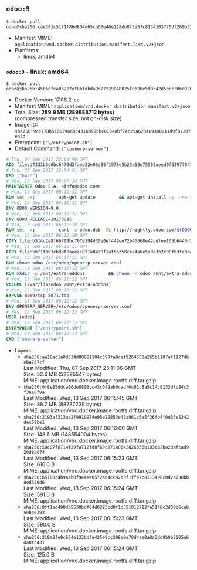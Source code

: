 ## `odoo:9`

```console
$ docker pull odoo@sha256:cae381c51f1f86d804d65cb00e40e128db8f5a57c8134103770df269b328c511
```

-	Manifest MIME: `application/vnd.docker.distribution.manifest.list.v2+json`
-	Platforms:
	-	linux; amd64

### `odoo:9` - linux; amd64

```console
$ docker pull odoo@sha256:45b6efca03227ef8bfdbda9d77229048825f060be5f0542d5b6c206d920d9968
```

-	Docker Version: 17.06.2-ce
-	Manifest MIME: `application/vnd.docker.distribution.manifest.v2+json`
-	Total Size: **289.9 MB (289888712 bytes)**  
	(compressed transfer size, not on-disk size)
-	Image ID: `sha256:9cc778b5106290d8c4316d95bbc010eabf7ec25a620409380911d9f072b7e45d`
-	Entrypoint: `["\/entrypoint.sh"]`
-	Default Command: `["openerp-server"]`

```dockerfile
# Thu, 07 Sep 2017 23:04:40 GMT
ADD file:d7333b3e0bc6479d2faed32e06d85f1975e5b23e13e75555aeed0f639770413b in / 
# Thu, 07 Sep 2017 23:04:41 GMT
CMD ["bash"]
# Wed, 13 Sep 2017 06:07:14 GMT
MAINTAINER Odoo S.A. <info@odoo.com>
# Wed, 13 Sep 2017 06:10:31 GMT
RUN set -x;         apt-get update         && apt-get install -y --no-install-recommends             ca-certificates             curl             node-less             python-gevent             python-pip             python-renderpm             python-support             python-watchdog         && curl -o wkhtmltox.deb -SL http://nightly.odoo.com/extra/wkhtmltox-0.12.1.2_linux-jessie-amd64.deb         && echo '40e8b906de658a2221b15e4e8cd82565a47d7ee8 wkhtmltox.deb' | sha1sum -c -         && dpkg --force-depends -i wkhtmltox.deb         && apt-get -y install -f --no-install-recommends         && apt-get purge -y --auto-remove -o APT::AutoRemove::RecommendsImportant=false -o APT::AutoRemove::SuggestsImportant=false npm         && rm -rf /var/lib/apt/lists/* wkhtmltox.deb         && pip install psycogreen==1.0
# Wed, 13 Sep 2017 06:10:31 GMT
ENV ODOO_VERSION=9.0
# Wed, 13 Sep 2017 06:10:31 GMT
ENV ODOO_RELEASE=20170815
# Wed, 13 Sep 2017 06:12:10 GMT
RUN set -x;         curl -o odoo.deb -SL http://nightly.odoo.com/${ODOO_VERSION}/nightly/deb/odoo_${ODOO_VERSION}c.${ODOO_RELEASE}_all.deb         && echo '3d3b34cbbcd5f3fb739e85a2c855955322c0f328 odoo.deb' | sha1sum -c -         && dpkg --force-depends -i odoo.deb         && apt-get update         && apt-get -y install -f --no-install-recommends         && rm -rf /var/lib/apt/lists/* odoo.deb
# Wed, 13 Sep 2017 06:12:10 GMT
COPY file:b514c2e8f66799bc707e194d35e0ef442ee72b46668e42cdfee105b6445d7eb0 in / 
# Wed, 13 Sep 2017 06:12:11 GMT
COPY file:5bf1f863cb98f8aeeac8f1a8430f1af56358cee4a6e5ade3b2c00fb3fc8d4162 in /etc/odoo/ 
# Wed, 13 Sep 2017 06:12:11 GMT
RUN chown odoo /etc/odoo/openerp-server.conf
# Wed, 13 Sep 2017 06:12:12 GMT
RUN mkdir -p /mnt/extra-addons         && chown -R odoo /mnt/extra-addons
# Wed, 13 Sep 2017 06:12:12 GMT
VOLUME [/var/lib/odoo /mnt/extra-addons]
# Wed, 13 Sep 2017 06:12:12 GMT
EXPOSE 8069/tcp 8071/tcp
# Wed, 13 Sep 2017 06:12:12 GMT
ENV OPENERP_SERVER=/etc/odoo/openerp-server.conf
# Wed, 13 Sep 2017 06:12:13 GMT
USER [odoo]
# Wed, 13 Sep 2017 06:12:13 GMT
ENTRYPOINT ["/entrypoint.sh"]
# Wed, 13 Sep 2017 06:12:13 GMT
CMD ["openerp-server"]
```

-	Layers:
	-	`sha256:aa18ad1a0d334d80981104c599fa8cef9264552a265b1197af11274beba767cf`  
		Last Modified: Thu, 07 Sep 2017 23:11:06 GMT  
		Size: 52.6 MB (52595547 bytes)  
		MIME: application/vnd.docker.image.rootfs.diff.tar.gzip
	-	`sha256:0f8e85ddca06de8896cc43c049ab0cadf0c61c8a5c14c8133dfc84c3f3aa0f9a`  
		Last Modified: Wed, 13 Sep 2017 06:15:45 GMT  
		Size: 88.7 MB (88737239 bytes)  
		MIME: application/vnd.docker.image.rootfs.diff.tar.gzip
	-	`sha256:2193af313aa2f9910974e95e22853e45a961c5a5f26fb4f0e33e5242dec59be1`  
		Last Modified: Wed, 13 Sep 2017 06:16:00 GMT  
		Size: 148.6 MB (148554004 bytes)  
		MIME: application/vnd.docker.image.rootfs.diff.tar.gzip
	-	`sha256:58c07f6714f29fa712fd0f69c971a8642826356b103ca2ba2dafcad920d8d674`  
		Last Modified: Wed, 13 Sep 2017 06:15:23 GMT  
		Size: 616.0 B  
		MIME: application/vnd.docker.image.rootfs.diff.tar.gzip
	-	`sha256:b5100c4b9aab0f9e4ee0572a04cc92b8f1ffe7c8113496c0d2a230bb8ed350d6`  
		Last Modified: Wed, 13 Sep 2017 06:15:24 GMT  
		Size: 591.0 B  
		MIME: application/vnd.docker.image.rootfs.diff.tar.gzip
	-	`sha256:8ff1ad490db5530bdf04d0293cd0f1d551012712fe5148c3d38c6cab5ebc6393`  
		Last Modified: Wed, 13 Sep 2017 06:15:23 GMT  
		Size: 590.0 B  
		MIME: application/vnd.docker.image.rootfs.diff.tar.gzip
	-	`sha256:218a8fe9c654e133bdfe425e9cc398a9e70d4ae0a8a3dd8b0b2105a6da8fc431`  
		Last Modified: Wed, 13 Sep 2017 06:15:24 GMT  
		Size: 125.0 B  
		MIME: application/vnd.docker.image.rootfs.diff.tar.gzip
